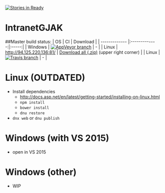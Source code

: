 [![Stories in Ready](https://badge.waffle.io/j2ghz/IntranetGJAK.png?label=ready&title=Ready)](https://waffle.io/j2ghz/IntranetGJAK)
# IntranetGJAK

##Master build status:
| OS | CI | Download |
| ------------- |:-------------:|:-----:|
| Windows | [![AppVeyor branch](https://img.shields.io/appveyor/ci/j2ghz/intranetgjak/master.svg)](https://ci.appveyor.com/project/j2ghz/intranetgjak) | - |
| Linux | http://94.125.220.136:81/ | [Download all (.zip)](http://94.125.220.136:81/viewLog.html?buildTypeId=IntranetGJAK_Build&buildId=lastSuccessful&buildBranch=%3Cdefault%3E&tab=artifacts) (upper right corner) |
| Linux | [![Travis branch](https://img.shields.io/travis/j2ghz/IntranetGJAK/master.svg)](https://travis-ci.org/j2ghz/IntranetGJAK) | - |

# Linux (OUTDATED)
- Install dependencies
  - http://docs.asp.net/en/latest/getting-started/installing-on-linux.html
  - `npm install`
  - `bower install`
  - `dnu restore`
- `dnx web` or `dnu publish`

# Windows (with VS 2015)
- open in VS 2015

# Windows (other)
- WIP
